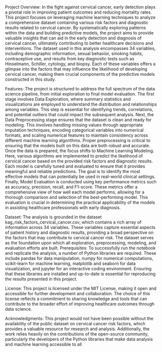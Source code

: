   Project Overview: In the fight against cervical cancer, early detection plays a pivotal role in improving patient outcomes and reducing mortality rates. This project focuses on leveraging machine learning techniques to analyze a comprehensive dataset containing various risk factors and diagnostic results related to cervical cancer. By systematically exploring patterns within the data and building predictive models, the project aims to provide valuable insights that can aid in the early detection and diagnosis of cervical cancer, ultimately contributing to better healthcare decisions and interventions.
The dataset used in this analysis encompasses 34 variables, including demographic information, sexual behavior, smoking habits, contraceptive use, and results from key diagnostic tests such as Hinselmann, Schiller, cytology, and biopsy. Each of these variables offers a glimpse into the factors that may influence the likelihood of developing cervical cancer, making them crucial components of the predictive models constructed in this study.

  Features: The project is structured to address the full spectrum of the data science pipeline, from initial exploration to final model evaluation. The first stage involves Data Exploration, where summary statistics and visualizations are employed to understand the distribution and relationships among variables. This step is essential for identifying trends, correlations, and potential outliers that could impact the subsequent analysis.
Next, the Data Preprocessing stage ensures that the dataset is clean and ready for modeling. This involves handling missing values through appropriate imputation techniques, encoding categorical variables into numerical formats, and scaling numerical features to maintain consistency across different machine learning algorithms. Proper preprocessing is critical to ensuring that the models built on this data are both robust and accurate.
Once the data is prepared, the focus shifts to Machine Learning Modeling. Here, various algorithms are implemented to predict the likelihood of cervical cancer based on the provided risk factors and diagnostic results. Each model is carefully tuned and evaluated to ensure that it provides meaningful and reliable predictions. The goal is to identify the most effective models that can potentially be used in real-world clinical settings.
Finally, Model Evaluation is conducted using key performance metrics such as accuracy, precision, recall, and F1-score. These metrics offer a comprehensive view of how well each model performs, allowing for a thorough comparison and selection of the best-performing model. This evaluation is crucial in determining the practical applicability of the models in assisting healthcare professionals with early diagnosis.

  Dataset: The analysis is grounded in the dataset kag_risk_factors_cervical_cancer.csv, which contains a rich array of information across 34 variables. These variables capture essential aspects of patient history and diagnostic results, providing a broad perspective on the factors that may contribute to cervical cancer risk. The dataset serves as the foundation upon which all exploration, preprocessing, modeling, and evaluation efforts are built.
  Prerequisites: To successfully run the notebook and replicate the analysis, a number of Python libraries are required. These include pandas for data manipulation, numpy for numerical computations, scikit-learn for machine learning, matplotlib and seaborn for data visualization, and jupyter for an interactive coding environment. Ensuring that these libraries are installed and up-to-date is essential for reproducing the results presented in this project.

  License: This project is licensed under the MIT License, making it open and accessible for further development and collaboration. The choice of this license reflects a commitment to sharing knowledge and tools that can contribute to the broader effort of improving healthcare outcomes through data science.

 Acknowledgments: This project would not have been possible without the availability of the public dataset on cervical cancer risk factors, which provides a valuable resource for research and analysis. Additionally, the work relies heavily on the contributions of the open-source community, particularly the developers of the Python libraries that make data analysis and machine learning accessible to all
